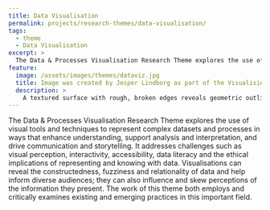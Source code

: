 ```yaml
---
title: Data Visualisation
permalink: projects/research-themes/data-visualisation/
tags:
  - theme
  - Data Visualisation
excerpt: >
  The Data & Processes Visualisation Research Theme explores the use of visual tools and techniques to view and engage with complex datasets and processes in ways that are intuitive, informative and inspiring.
feature:
  image: /assets/images/themes/dataviz.jpg
  title: Image was created by Jesper Lindborg as part of the Visualising AI project launched by Google DeepMind
  description: >
    A textured surface with rough, broken edges reveals geometric outlines of buildings in blue and red on a grid-like background, symbolizing the intersection of architecture, data visualization, and urban planning.
---
```


The Data & Processes Visualisation Research Theme explores the use of visual tools and techniques to represent complex datasets and processes in ways that enhance understanding, support analysis and interpretation, and drive communication and storytelling. It addresses challenges such as visual perception, interactivity, accessibility, data literacy and the ethical implications of representing and knowing with data. Visualisations can reveal the constructedness, fuzziness and relationality of data and help inform diverse audiences; they can also influence and skew perceptions of the information they present. The work of this theme both employs and critically examines existing and emerging practices in this important field.
